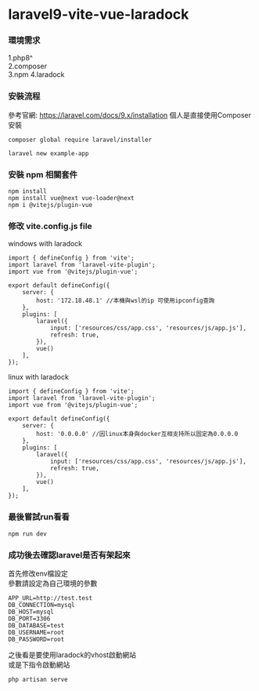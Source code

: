 # laravel9-vite-vue-laradock

### 環境需求
1.php8^   
2.composer   
3.npm
4.laradock

### 安裝流程
參考官網: https://laravel.com/docs/9.x/installation
個人是直接使用Composer安裝
```
composer global require laravel/installer
 
laravel new example-app
```

### 安裝 npm 相關套件
```
npm install
npm install vue@next vue-loader@next
npm i @vitejs/plugin-vue
```
### 修改 vite.config.js file
windows with laradock
```
import { defineConfig } from 'vite';
import laravel from 'laravel-vite-plugin';
import vue from '@vitejs/plugin-vue';

export default defineConfig({
    server: {
        host: '172.18.48.1' //本機與wsl的ip 可使用ipconfig查詢
    },
    plugins: [
        laravel({
            input: ['resources/css/app.css', 'resources/js/app.js'],
            refresh: true,
        }),
        vue()
    ],
});

```
linux with laradock
```
import { defineConfig } from 'vite';
import laravel from 'laravel-vite-plugin';
import vue from '@vitejs/plugin-vue';

export default defineConfig({
    server: {
        host: '0.0.0.0' //因linux本身與docker互相支持所以固定為0.0.0.0
    },
    plugins: [
        laravel({
            input: ['resources/css/app.css', 'resources/js/app.js'],
            refresh: true,
        }),
        vue()
    ],
});
```
### 最後嘗試run看看
```
npm run dev
```
### 成功後去確認laravel是否有架起來
首先修改env檔設定   
參數請設定為自己環境的參數   
```
APP_URL=http://test.test
DB_CONNECTION=mysql
DB_HOST=mysql
DB_PORT=3306
DB_DATABASE=test
DB_USERNAME=root
DB_PASSWORD=root
```
之後看是要使用laradock的vhost啟動網站   
或是下指令啟動網站   
```
php artisan serve
```
